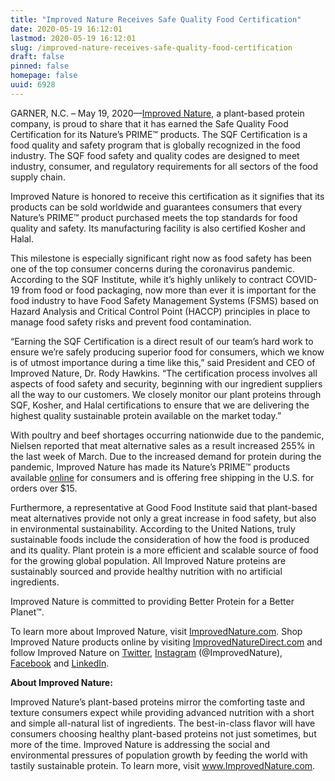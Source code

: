 ```yaml
---
title: "Improved Nature Receives Safe Quality Food Certification"
date: 2020-05-19 16:12:01
lastmod: 2020-05-19 16:12:01
slug: /improved-nature-receives-safe-quality-food-certification
draft: false
pinned: false
homepage: false
uuid: 6928
---
```

<p>GARNER, N.C. – May 19, 2020––<a href="https://improvednature.com/">Improved Nature</a>, a plant-based protein company, is proud to share that it has earned the Safe Quality Food Certification for its Nature’s PRIME™ products. The SQF Certification is a food quality and safety program that is globally recognized in the food industry. The SQF food safety and quality codes are designed to meet industry, consumer, and regulatory requirements for all sectors of the food supply chain.</p>
<p>Improved Nature is honored to receive this certification as it signifies that its products can be sold worldwide and guarantees consumers that every Nature’s PRIME™ product purchased meets the top standards for food quality and safety. Its manufacturing facility is also certified Kosher and Halal.</p>
<p>This milestone is especially significant right now as food safety has been one of the top consumer concerns during the coronavirus pandemic. According to the SQF Institute, while it’s highly unlikely to contract COVID-19 from food or food packaging, now more than ever it is important for the food industry to have Food Safety Management Systems (FSMS) based on Hazard Analysis and Critical Control Point (HACCP) principles in place to manage food safety risks and prevent food contamination.</p>
<p>“Earning the SQF Certification is a direct result of our team’s hard work to ensure we’re safely producing superior food for consumers, which we know is of utmost importance during a time like this,” said President and CEO of Improved Nature, Dr. Rody Hawkins. “The certification process involves all aspects of food safety and security, beginning with our ingredient suppliers all the way to our customers. We closely monitor our plant proteins through SQF, Kosher, and Halal certifications to ensure that we are delivering the highest quality sustainable protein available on the market today.”</p>
<p>With poultry and beef shortages occurring nationwide due to the pandemic, Nielsen reported that meat alternative sales as a result increased 255% in the last week of March. Due to the increased demand for protein during the pandemic, Improved Nature has made its Nature’s PRIME™ products available <a href="https://improvednaturedirect.com/">online</a> for consumers and is offering free shipping in the U.S. for orders over $15.</p>
<p>Furthermore, a representative at Good Food Institute said that plant-based meat alternatives provide not only a great increase in food safety, but also in environmental sustainability. According to the United Nations, truly sustainable foods include the consideration of how the food is produced and its quality. Plant protein is a more efficient and scalable source of food for the growing global population. All Improved Nature proteins are sustainably sourced and provide healthy nutrition with no artificial ingredients.</p>
<p>Improved Nature is committed to providing Better Protein for a Better Planet™.</p>
<p>To learn more about Improved Nature, visit <a href="https://improvednature.com/">ImprovedNature.com</a>. Shop Improved Nature products online by visiting <a href="http://www.improvednaturedirect.com/">ImprovedNatureDirect.com</a> and follow Improved Nature on <a href="https://twitter.com/ImprovedNature">Twitter</a>, <a href="https://www.instagram.com/improvednature/">Instagram</a> (@ImprovedNature), <a href="https://www.facebook.com/ImprovedNature/">Facebook</a> and <a href="https://www.linkedin.com/company/improved-nature/">LinkedIn</a>.</p>
<p><strong>About Improved Nature:</strong></p>
<p>Improved Nature’s plant-based proteins mirror the comforting taste and texture consumers expect while providing advanced nutrition with a short and simple all-natural list of ingredients. The best-in-class flavor will have consumers choosing healthy plant-based proteins not just sometimes, but more of the time. Improved Nature is addressing the social and environmental pressures of population growth by feeding the world with tastily sustainable protein. To learn more, visit <a href="http://www.ImprovedNature.com">www.ImprovedNature.com</a>.</p>
